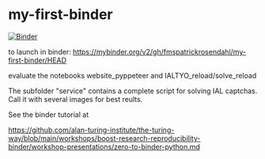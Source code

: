 # my-first-binder

[![Binder](https://mybinder.org/badge_logo.svg)](<a href="https://mybinder.org/v2/gh/fmspatrickrosendahl/my-first-binder/HEAD" target="_blank">)

to launch in binder:   https://mybinder.org/v2/gh/fmspatrickrosendahl/my-first-binder/HEAD

evaluate the notebooks website_pyppeteer and IALTYO_reload/solve_reload


The subfolder "service" contains a complete script for solving IAL captchas. Call it with several images for best reults.


See the binder tutorial at 

https://github.com/alan-turing-institute/the-turing-way/blob/main/workshops/boost-research-reproducibility-binder/workshop-presentations/zero-to-binder-python.md
